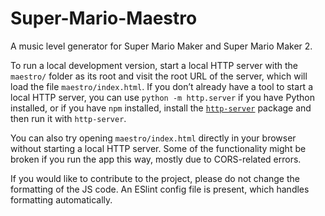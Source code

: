 # Super-Mario-Maestro
A music level generator for Super Mario Maker and Super Mario Maker 2.

To run a local development version, start a local HTTP server with the `maestro/` folder as its root and visit the root URL of the server, which will load the file `maestro/index.html`. If you don’t already have a tool to start a local HTTP server, you can use `python -m http.server` if you have Python installed, or if you have `npm` installed, install the [`http-server`](https://www.npmjs.com/package/http-server) package and then run it with `http-server`.

You can also try opening `maestro/index.html` directly in your browser without starting a local HTTP server. Some of the functionality might be broken if you run the app this way, mostly due to CORS-related errors.

If you would like to contribute to the project, please do not change the formatting of the JS code. An ESlint config file is present, which handles formatting automatically.
